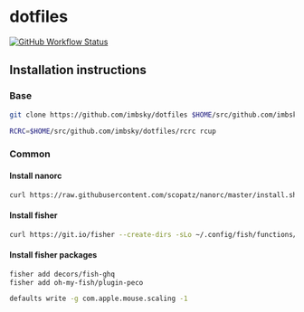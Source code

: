 # dotfiles

[![GitHub Workflow Status](https://img.shields.io/github/workflow/status/imbsky/dotfiles/Main%20workflow?style=flat-square)](https://github.com/imbsky/dotfiles/actions)

## Installation instructions

### Base

```bash
git clone https://github.com/imbsky/dotfiles $HOME/src/github.com/imbsky/dotfiles
```

```bash
RCRC=$HOME/src/github.com/imbsky/dotfiles/rcrc rcup
```

### Common

#### Install nanorc

```bash
curl https://raw.githubusercontent.com/scopatz/nanorc/master/install.sh | sh
```

#### Install fisher

```bash
curl https://git.io/fisher --create-dirs -sLo ~/.config/fish/functions/fisher.fish
```

#### Install fisher packages

```bash
fisher add decors/fish-ghq
fisher add oh-my-fish/plugin-peco
```

```bash
defaults write -g com.apple.mouse.scaling -1
```
